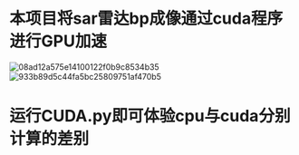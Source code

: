 # 本项目将sar雷达bp成像通过cuda程序进行GPU加速
![08ad12a575e14100122f0b9c8534b35](https://github.com/user-attachments/assets/6b68633c-b4d1-4e4e-9d67-03a738d7af57)
![933b89d5c44fa5bc25809751af470b5](https://github.com/user-attachments/assets/32dad5db-304c-48a6-8219-1c031d765f85)
# 运行CUDA.py即可体验cpu与cuda分别计算的差别
